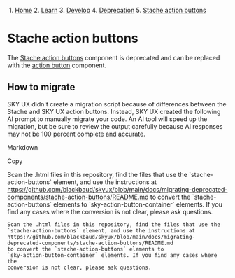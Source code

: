             

 1.  [Home](/skyux/)
2.  [Learn](/skyux/learn.md)
3.  [Develop](/skyux/learn/develop.md)
4.  [Deprecation](/skyux/learn/develop/deprecation.md)
5.  [Stache action buttons](/skyux/learn/develop/deprecation/stache-action-buttons.md)

Stache action buttons
=====================

The [Stache action buttons]() component is deprecated and can be replaced with the [action button](/skyux/components/action-button.md) component.

How to migrate
--------------

SKY UX didn't create a migration script because of differences between the Stache and SKY UX action buttons. Instead, SKY UX created the following AI prompt to manually migrate your code. An AI tool will speed up the migration, but be sure to review the output carefully because AI responses may not be 100 percent complete and accurate.

Markdown

Copy

Scan the .html files in this repository, find the files that use the \`stache-action-buttons\` element, and use the instructions at https://github.com/blackbaud/skyux/blob/main/docs/migrating-deprecated-components/stache-action-buttons/README.md to convert the \`stache-action-buttons\` elements to \`sky-action-button-container\` elements. If you find any cases where the conversion is not clear, please ask questions.

    Scan the .html files in this repository, find the files that use the
    `stache-action-buttons` element, and use the instructions at
    https://github.com/blackbaud/skyux/blob/main/docs/migrating-deprecated-components/stache-action-buttons/README.md
    to convert the `stache-action-buttons` elements to
    `sky-action-button-container` elements. If you find any cases where the
    conversion is not clear, please ask questions.